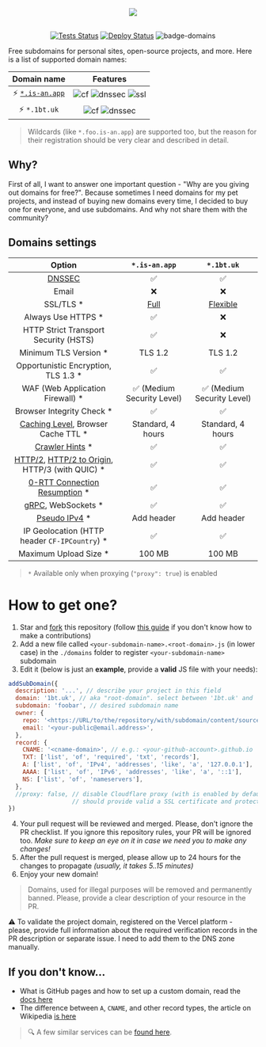 <div align="center">
  <picture>
    <source media="(prefers-color-scheme: dark)" srcset="https://socialify.git.ci/tarampampam/free-domains/image?description=1&font=Raleway&forks=1&issues=1&owner=0&pulls=1&pattern=Solid&stargazers=1&theme=Dark">
    <img src="https://socialify.git.ci/tarampampam/free-domains/image?description=1&font=Raleway&forks=1&issues=1&owner=0&pulls=1&pattern=Solid&stargazers=1&theme=Light">
  </picture>
  <br/>
  <br/>

[![Tests Status][badge-tests]][actions]
[![Deploy Status][badge-deploy]][deploy]
![badge-domains]
</div>

Free subdomains for personal sites, open-source projects, and more. Here is a list of supported domain names:

|              Domain name              |                         Features                          |
|:-------------------------------------:|:---------------------------------------------------------:|
| ⚡ [`*.is-an.app`](https://is-an.app/) | ![cf][badge-cf] ![dnssec][badge-dnssec] ![ssl][badge-ssl] |
|             ⚡ `*.1bt.uk`              |          ![cf][badge-cf] ![dnssec][badge-dnssec]          |

> Wildcards (like `*.foo.is-an.app`) are supported too, but the reason for their registration should be very
> clear and described in detail.

[badge-cf]:https://shields.io/badge/%20-cloudflare-blue?logo=cloudflare&style=plastic?cacheSeconds=3600
[badge-dnssec]:https://shields.io/badge/%20-DNSSEC-blue?logo=moleculer&logoColor=white&style=plastic?cacheSeconds=3600
[badge-ssl]:https://shields.io/badge/SSL-Required-blue?style=plastic?cacheSeconds=3600

## Why?

First of all, I want to answer one important question - "Why are you giving out domains for free?". Because sometimes
I need domains for my pet projects, and instead of buying new domains every time, I decided to buy one for everyone,
and use subdomains. And why not share them with the community?

## Domains settings

|                                   Option                                   |       `*.is-an.app`       |        `*.1bt.uk`         |
|:--------------------------------------------------------------------------:|:-------------------------:|:-------------------------:|
|                              [DNSSEC][dnssec]                              |             ✅             |             ✅             |
|                                   Email                                    |             ❌             |             ❌             |
|                                 SSL/TLS *                                  |     [Full][ssl-full]      |   [Flexible][ssl-flex]    |
|                             Always Use HTTPS *                             |             ✅             |             ❌             |
|                   HTTP Strict Transport Security (HSTS)                    |             ✅             |             ❌             |
|                           Minimum TLS Version *                            |          TLS 1.2          |          TLS 1.2          |
|                    Opportunistic Encryption, TLS 1.3 *                     |             ✅             |             ✅             |
|                      WAF (Web Application Firewall) *                      | ✅ (Medium Security Level) | ✅ (Medium Security Level) |
|                         Browser Integrity Check *                          |             ✅             |             ✅             |
|            [Caching Level][caching-levels], Browser Cache TTL *            |     Standard, 4 hours     |     Standard, 4 hours     |
|                      [Crawler Hints][crawler-hints] *                      |             ✅             |             ✅             |
| [HTTP/2][http2], [HTTP/2 to Origin][http2-to-origin], HTTP/3 (with QUIC) * |             ✅             |             ✅             |
|                   [0-RTT Connection Resumption][0rtt] *                    |             ✅             |             ✅             |
|                         [gRPC][grpc], WebSockets *                         |             ✅             |             ✅             |
|                        [Pseudo IPv4][pseudo-ipv4] *                        |        Add header         |        Add header         |
|               IP Geolocation (HTTP header `CF-IPCountry`) *                |             ✅             |             ✅             |
|                           Maximum Upload Size *                            |          100 MB           |          100 MB           |

> `*` Available only when proxying (`"proxy": true`) is enabled

[dnssec]:https://developers.cloudflare.com/dns/additional-options/dnssec
[ssl-full]:https://developers.cloudflare.com/ssl/origin-configuration/ssl-modes/full/
[ssl-flex]:https://developers.cloudflare.com/ssl/origin-configuration/ssl-modes/flexible/
[caching-levels]:https://developers.cloudflare.com/cache/how-to/set-caching-levels
[crawler-hints]:https://blog.cloudflare.com/crawler-hints-how-cloudflare-is-reducing-the-environmental-impact-of-web-searches/
[http2]:https://www.cloudflare.com/website-optimization/http2/what-is-http2/
[http2-to-origin]:https://developers.cloudflare.com/cache/how-to/enable-http2-to-origin
[0rtt]:https://developers.cloudflare.com/fundamentals/network/0-rtt-connection-resumption/
[grpc]:https://support.cloudflare.com/hc/en-us/articles/360050483011
[pseudo-ipv4]:https://support.cloudflare.com/hc/en-us/articles/229666767

# How to get one?

1. Star and [fork](https://github.com/tarampampam/free-domains/fork) this repository (follow
[this guide](https://github.com/firstcontributions/first-contributions) if you don't  know how to make a contributions)
2. Add a new file called `<your-subdomain-name>.<root-domain>.js` (in lower case) in the `./domains` folder to
register `<your-subdomain-name>` subdomain
3. Edit it (below is just an **example**, provide a **valid** JS file with your needs):

```javascript
addSubDomain({
  description: '...', // describe your project in this field
  domain: '1bt.uk', // aka "root-domain". select between '1bt.uk' and 'is-an.app'
  subdomain: 'foobar', // desired subdomain name
  owner: {
    repo: '<https://URL/to/the/repository/with/subdomain/content/sources>',
    email: '<your-public@email.address>',
  },
  record: {
    CNAME: '<cname-domain>', // e.g.: <your-github-account>.github.io
    TXT: ['list', 'of', 'required', 'txt', 'records'],
    A: ['list', 'of', 'IPv4', 'addresses', 'like', 'a', '127.0.0.1'],
    AAAA: ['list', 'of', 'IPv6', 'addresses', 'like', 'a', '::1'],
    NS: ['list', 'of', 'nameservers'],
  },
  //proxy: false, // disable Cloudflare proxy (with is enabled by default). In this case, your origin server
                  // should provide valid a SSL certificate and protection CF will be disabled
})
```

4. Your pull request will be reviewed and merged. Please, don't ignore the PR checklist. If you ignore this
repository rules, your PR will be ignored too. _Make sure to keep an eye on it in case we need you to make any changes!_
5. After the pull request is merged, please allow up to 24 hours for the changes to propagate _(usually, it
takes 5..15 minutes)_
6. Enjoy your new domain!

> Domains, used for illegal purposes will be removed and permanently banned. Please, provide a clear description of
> your resource in the PR.

⚠ To validate the project domain, registered on the Vercel platform - please, provide full information about the
required verification records in the PR description or separate issue. I need to add them to the DNS zone manually.

## If you don't know...

- What is GitHub pages and how to set up a custom domain, read the [docs here](https://docs.github.com/en/pages/configuring-a-custom-domain-for-your-github-pages-site)
- The difference between `A`, `CNAME`, and other record types, the article on Wikipedia [is here](https://en.wikipedia.org/wiki/List_of_DNS_record_types)

> 🔍 A few similar services can be [found here](https://free-for.dev/#/?id=domain).

[badge-tests]:https://img.shields.io/github/actions/workflow/status/tarampampam/free-domains/tests.yml?branch=master&label=tests&logo=github&style=for-the-badge
[badge-deploy]:https://img.shields.io/github/actions/workflow/status/tarampampam/free-domains/deploy.yml?branch=master&label=deploy&logo=github&style=for-the-badge
[badge-domains]:https://img.shields.io/github/directory-file-count/tarampampam/free-domains/domains?label=domains&style=for-the-badge&type=file

[actions]:https://github.com/tarampampam/free-domains/actions
[deploy]:https://github.com/tarampampam/free-domains/actions/workflows/deploy.yml
